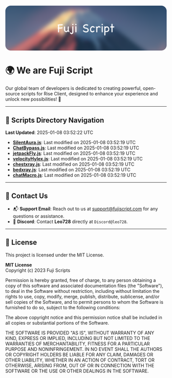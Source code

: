 ![Banner](.github/b.webp)

# 🌍 **We are Fuji Script**

Our global team of developers is dedicated to creating powerful, open-source scripts for Rise Client, designed to enhance your experience and unlock new possibilities! 🌟

---
<!-- SCRIPTS_NAVIGATION_START -->
## 📂 **Scripts Directory Navigation**

**Last Updated**: 2025-01-08 03:52:22 UTC

- **[SilentAura.js](scripts/SilentAura.js)**: Last modified on 2025-01-08 03:52:19 UTC
- **[ChatBypass.js](scripts/ChatBypass.js)**: Last modified on 2025-01-08 03:52:19 UTC
- **[jetpackFly.js](scripts/jetpackFly.js)**: Last modified on 2025-01-08 03:52:19 UTC
- **[velocityHylex.js](scripts/velocityHylex.js)**: Last modified on 2025-01-08 03:52:19 UTC
- **[chestxray.js](scripts/chestxray.js)**: Last modified on 2025-01-08 03:52:19 UTC
- **[bedxray.js](scripts/bedxray.js)**: Last modified on 2025-01-08 03:52:19 UTC
- **[chatMacro.js](scripts/chatMacro.js)**: Last modified on 2025-01-08 03:52:19 UTC

<!-- SCRIPTS_NAVIGATION_END -->

---

## 💬 **Contact Us**  
- 📬 **Support Email**: Reach out to us at [support@fujiscript.com](mailto:support@fujiscript.com) for any questions or assistance.  
- 💬 **Discord**: Contact **Leo728** directly at `Discord@leo728`.

---

## 📜 **License**

This project is licensed under the MIT License.  

**MIT License**  
Copyright (c) 2023 Fuji Scripts  

Permission is hereby granted, free of charge, to any person obtaining a copy of this software and associated documentation files (the "Software"), to deal in the Software without restriction, including without limitation the rights to use, copy, modify, merge, publish, distribute, sublicense, and/or sell copies of the Software, and to permit persons to whom the Software is furnished to do so, subject to the following conditions:  

The above copyright notice and this permission notice shall be included in all copies or substantial portions of the Software.  

THE SOFTWARE IS PROVIDED "AS IS", WITHOUT WARRANTY OF ANY KIND, EXPRESS OR IMPLIED, INCLUDING BUT NOT LIMITED TO THE WARRANTIES OF MERCHANTABILITY, FITNESS FOR A PARTICULAR PURPOSE AND NONINFRINGEMENT. IN NO EVENT SHALL THE AUTHORS OR COPYRIGHT HOLDERS BE LIABLE FOR ANY CLAIM, DAMAGES OR OTHER LIABILITY, WHETHER IN AN ACTION OF CONTRACT, TORT OR OTHERWISE, ARISING FROM, OUT OF OR IN CONNECTION WITH THE SOFTWARE OR THE USE OR OTHER DEALINGS IN THE SOFTWARE.  
